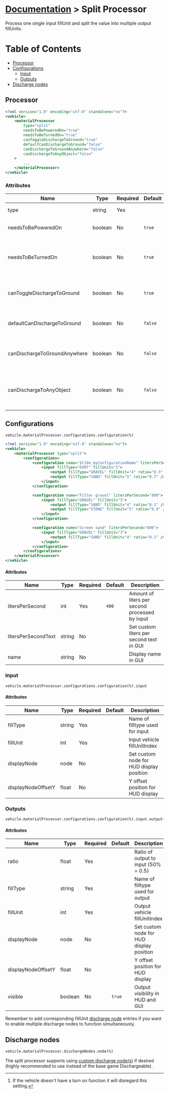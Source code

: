 # [Documentation](./INDEX.md) > Split Processor

Process one single input fillUnit and split the value into multiple output fillUnits.

# Table of Contents

- [Processor](#processor)
- [Configurations](#configurations)
  - [Input](#input)
  - [Outputs](#outputs)
- [Discharge nodes](#discharge-nodes)

## Processor

```xml
<?xml version="1.0" encoding="utf-8" standalone="no"?>
<vehicle>
    <materialProcessor
        type="split"
        needsToBePoweredOn="true"
        needsToBeTurnedOn="true"
        canToggleDischargeToGround="true"
        defaultCanDischargeToGround="false"
        canDischargeToGroundAnywhere="false"
        canDischargeToAnyObject="false"
    >
        ...
    </materialProcessor>
</vehicle>
```

### Attributes

| Name                         | Type    | Required | Default     | Description                                                                                                   |
|------------------------------|---------|----------|-------------|---------------------------------------------------------------------------------------------------------------|
| type                         | string  | Yes      |             | Processor type ```split``` |
| needsToBePoweredOn           | boolean | No       | ```true```  | Vehicle needs to be powered on |
| needsToBeTurnedOn            | boolean | No       | ```true```  | Vehicle needs to be turned on (requires turnOnVehicle specialization) [^1] |
| canToggleDischargeToGround   | boolean | No       | ```true```  | Whether player can toggle discharge to ground or not |
| defaultCanDischargeToGround  | boolean | No       | ```false``` | Default value for discharging to ground setting |
| canDischargeToGroundAnywhere | boolean | No       | ```false``` | Bypass land permissions when discharging to ground |
| canDischargeToAnyObject      | boolean | No       | ```false``` | Bypass vehicle permissions when discharging to object/vehicle |

[^1]: If the vehicle doesn't have a turn on function it will disregard this setting.

## Configurations

```
vehicle.materialProcessor.configurations.configuration(%)
```

```xml
<?xml version="1.0" encoding="utf-8" standalone="no"?>
<vehicle>
    <materialProcessor type="split">
        <configurations>
            <configuration name="$l10n_myConfigurationName" litersPerSecond="500">
                <input fillType="DIRT" fillUnit="3">
                    <output fillType="GRAVEL" fillUnit="4" ratio="0.3" />
                    <output fillType="SAND" fillUnit="5" ratio="0.7" />
                </input>
            </configuration>

            <configuration name="Filter gravel" litersPerSecond="800">
                <input fillType="GRAVEL" fillUnit="3">
                    <output fillType="SAND" fillUnit="4" ratio="0.1" />
                    <output fillType="STONE" fillUnit="5" ratio="0.9" />
                </input>
            </configuration>

            <configuration name="Screen sand" litersPerSecond="800">
                <input fillType="GRAVEL" fillUnit="3">
                    <output fillType="SAND" fillUnit="4" ratio="0.1" />
                </input>
            </configuration>
        </configurations>
    </materialProcessor>
</vehicle>
```

#### Attributes

| Name            | Type   | Required | Default   | Description                  |
|-----------------|--------|----------|-----------|------------------------------|
| litersPerSecond | int    | Yes      | ```400``` | Amount of liters per second processed by input |
| litersPerSecondText|string|No       |           | Set custom liters per second text in GUI |
| name            | string | No       |           | Display name in GUI |


### Input

```
vehicle.materialProcessor.configurations.configuration(%).input
```

#### Attributes

| Name          | Type   | Required | Default | Description                  |
|---------------|--------|----------|---------|------------------------------|
| fillType      | string | Yes      |         | Name of filltype used for input |
| fillUnit      | int    | Yes      |         | Input vehicle fillUnitIndex |
| displayNode   | node   | No       |         | Set custom node for HUD display position | 
| displayNodeOffsetY | float | No   |         | Y offset position for HUD display |

### Outputs

```
vehicle.materialProcessor.configurations.configuration(%).input.output(%)
```

#### Attributes

| Name          | Type    | Required | Default | Description                  |
|---------------|---------|----------|---------|------------------------------|
| ratio         | float   | Yes      |         | Ratio of output to input (50% = 0.5) |
| fillType      | string  | Yes      |         | Name of filltype used for output |
| fillUnit      | int     | Yes      |         | Output vehicle fillUnitIndex |
| displayNode   | node    | No       |         | Set custom node for HUD display position |
| displayNodeOffsetY | float | No    |         | Y offset position for HUD display |
| visible       | boolean | No       | ```true``` | Output visibility in HUD and GUI |

Remember to add corresponding fillUnit [discharge node](#discharge-nodes) entries if you want to enable multiple discharge nodes to function simultaneously.


## Discharge nodes

```
vehicle.materialProcessor.dischargeNodes.node(%)
```

The split processor supports using [custom discharge node(s)](./DISCHARGE_NODE.md) if desired (highly recommended to use instead of the base game Dischargeable).